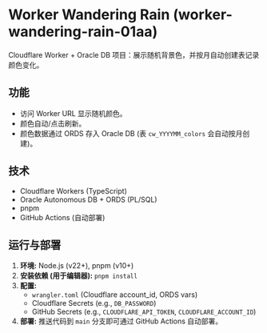 # Worker Wandering Rain (worker-wandering-rain-01aa)

Cloudflare Worker + Oracle DB 项目：展示随机背景色，并按月自动创建表记录颜色变化。

## 功能

* 访问 Worker URL 显示随机颜色。
* 颜色自动/点击刷新。
* 颜色数据通过 ORDS 存入 Oracle DB (表 `cw_YYYYMM_colors` 会自动按月创建)。

## 技术

* Cloudflare Workers (TypeScript)
* Oracle Autonomous DB + ORDS (PL/SQL)
* pnpm
* GitHub Actions (自动部署)

## 运行与部署

1.  **环境:** Node.js (v22+), pnpm (v10+)
2.  **安装依赖 (用于编辑器):** `pnpm install`
3.  **配置:**
    * `wrangler.toml` (Cloudflare account_id, ORDS vars)
    * Cloudflare Secrets (e.g., `DB_PASSWORD`)
    * GitHub Secrets (e.g., `CLOUDFLARE_API_TOKEN`, `CLOUDFLARE_ACCOUNT_ID`)
4.  **部署:** 推送代码到 `main` 分支即可通过 GitHub Actions 自动部署。